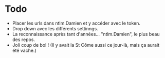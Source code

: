# Todo

- Placer les urls dans ntlm.Damien et y accéder avec le token.
- Drop down avec les différents settinngs.
- La reconnaissance après tant d'années... "ntlm.Damien", le plus beau des repos.
- Joli coup de bol ! (Il y avait la St Côme aussi ce jour-là, mais ça aurait été vache.)

